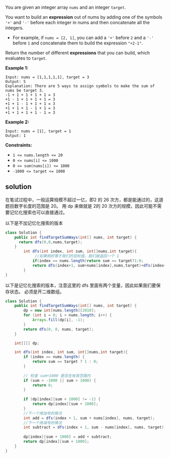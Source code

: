  

You are given an integer array `nums` and an integer `target`.

You want to build an **expression** out of nums by adding one of the symbols `'+'` and `'-'` before each integer in nums and then concatenate all the integers.

- For example, if `nums = [2, 1]`, you can add a `'+'` before `2` and a `'-'` before `1` and concatenate them to build the expression `"+2-1"`.

Return the number of different **expressions** that you can build, which evaluates to `target`.

 

**Example 1:**

```
Input: nums = [1,1,1,1,1], target = 3
Output: 5
Explanation: There are 5 ways to assign symbols to make the sum of nums be target 3.
-1 + 1 + 1 + 1 + 1 = 3
+1 - 1 + 1 + 1 + 1 = 3
+1 + 1 - 1 + 1 + 1 = 3
+1 + 1 + 1 - 1 + 1 = 3
+1 + 1 + 1 + 1 - 1 = 3
```

**Example 2:**

```
Input: nums = [1], target = 1
Output: 1
```

 

**Constraints:**

- `1 <= nums.length <= 20`
- `0 <= nums[i] <= 1000`
- `0 <= sum(nums[i]) <= 1000`
- `-1000 <= target <= 1000`


## solution

在笔试过程中，一般运算规模不超过一亿，即2 的 26 次方，都是能通过的，这道题目数字长度的范围是 20。
用 dp 来做就是 2的 20 次方的规模，因此可能不需要记忆化搜索也可以直接通过。

以下是不加记忆化搜索的版本
```java
class Solution {
    public int findTargetSumWays(int[] nums, int target) {
      return dfs(0,0,nums,target);  
    }
        int dfs(int index, int sum, int[]nums,int target){
             //如果刚好等于我们的目标值，我们就返回一个 1
            if(index == nums.length)return sum == target?1:0;
            return dfs(index+1, sum+nums[index],nums,target)+dfs(index+1,sum-nums[index],nums,target);
        }
}
```
以下是记忆化搜索的版本，注意这里的 dfs 里面有两个变量，因此如果我们要保存状态。
必须是开二维数组。
```java
class Solution {
    public int findTargetSumWays(int[] nums, int target) {
        dp = new int[nums.length][2010];
        for (int i = 0; i < nums.length; i++) {
            Arrays.fill(dp[i], -1);
        }
        return dfs(0, 0, nums, target);
    }

    int[][] dp;

    int dfs(int index, int sum, int[]nums,int target){
        if (index == nums.length) {
            return sum == target ? 1 : 0;
        }
        
        // 检查 sum+1000 是否在有效范围内
        if (sum < -1000 || sum > 1000) {
            return 0;
        }
        
        if (dp[index][sum + 1000] != -1) {
            return dp[index][sum + 1000];
        }
        //下一个用加号的情况
        int add = dfs(index + 1, sum + nums[index], nums, target);
        //下一个用减号的情况
        int subtract = dfs(index + 1, sum - nums[index], nums, target);
        
        dp[index][sum + 1000] = add + subtract;
        return dp[index][sum + 1000];
    }
}
```


